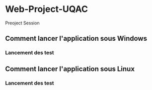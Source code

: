 # Web-Project-UQAC
Preoject Session

## Comment lancer l'application sous Windows

### Lancement des test


## Comment lancer l'application sous Linux

### Lancement des test

